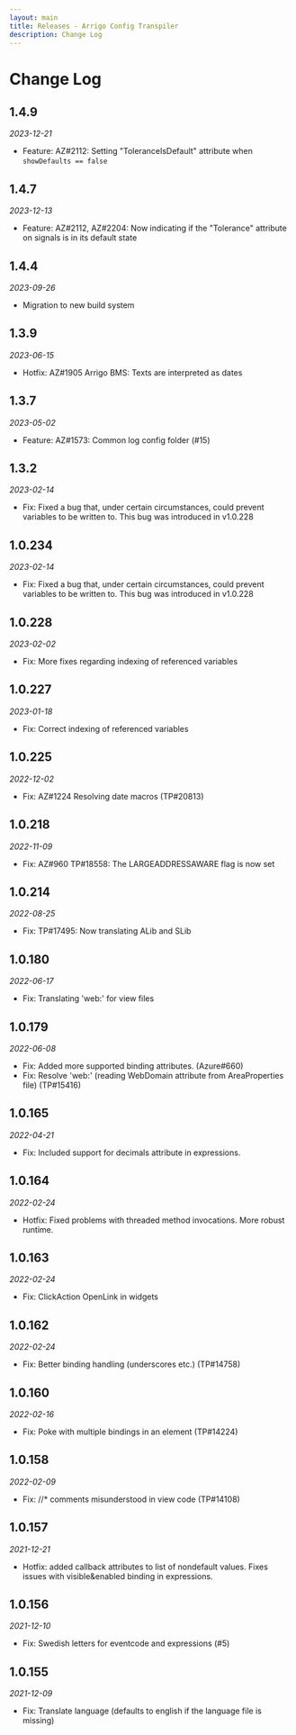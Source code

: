 ```yaml
---
layout: main
title: Releases - Arrigo Config Transpiler
description: Change Log
---
```


# Change Log

## 1.4.9
*2023-12-21*
- Feature: AZ#2112: Setting "ToleranceIsDefault" attribute when `showDefaults == false`

## 1.4.7
*2023-12-13*
- Feature: AZ#2112, AZ#2204: Now indicating if the "Tolerance" attribute on signals is in its default state

## 1.4.4
*2023-09-26*
- Migration to new build system

## 1.3.9
*2023-06-15*
- Hotfix: AZ#1905 Arrigo BMS: Texts are interpreted as dates

## 1.3.7
*2023-05-02*
- Feature: AZ#1573: Common log config folder (#15)

## 1.3.2
*2023-02-14*
- Fix: Fixed a bug that, under certain circumstances, could prevent variables to be written to. This bug was introduced in v1.0.228

## 1.0.234
*2023-02-14*
- Fix: Fixed a bug that, under certain circumstances, could prevent variables to be written to. This bug was introduced in v1.0.228

## 1.0.228
*2023-02-02*
- Fix: More fixes regarding indexing of referenced variables

## 1.0.227
*2023-01-18*
- Fix: Correct indexing of referenced variables

## 1.0.225
*2022-12-02*
- Fix: AZ#1224 Resolving date macros (TP#20813)

## 1.0.218
*2022-11-09*
- Fix: AZ#960 TP#18558: The LARGEADDRESSAWARE flag is now set

## 1.0.214
*2022-08-25*
- Fix: TP#17495: Now translating ALib and SLib

## 1.0.180
*2022-06-17*
- Fix: Translating 'web:' for view files

## 1.0.179
*2022-06-08*
- Fix: Added more supported binding attributes. (Azure#660)
- Fix: Resolve 'web:' (reading WebDomain attribute from AreaProperties file) (TP#15416)

## 1.0.165
*2022-04-21*
- Fix: Included support for decimals attribute in expressions.

## 1.0.164
*2022-02-24*
- Hotfix: Fixed problems with threaded method invocations. More robust runtime. 

## 1.0.163
*2022-02-24*
- Fix: ClickAction OpenLink in widgets

## 1.0.162
*2022-02-24*
- Fix: Better binding handling (underscores etc.) (TP#14758)

## 1.0.160
*2022-02-16*
- Fix: Poke with multiple bindings in an element (TP#14224)

## 1.0.158
*2022-02-09*
- Fix: //* comments misunderstood in view code (TP#14108)

## 1.0.157
*2021-12-21*
- Hotfix: added callback attributes to list of nondefault values. Fixes issues with visible&enabled binding in expressions.

## 1.0.156
*2021-12-10*

* Fix: Swedish letters for eventcode and expressions (#5)

## 1.0.155
*2021-12-09*

* Fix: Translate language (defaults to english if the language file is missing)

